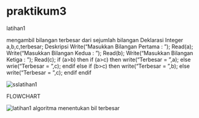 # praktikum3

latihan1

mengambil bilangan terbesar dari sejumlah bilangan
Deklarasi
            Integer a,b,c,terbesar;
Deskripsi
            Write(“Masukkan Bilangan Pertama : ”);
            Read(a);
            Write(“Masukkan Bilangan Kedua : ”);
            Read(b);
            Write(“Masukkan Bilangan Ketiga : ”);
            Read(c);
            if (a>b) then
                        if (a>c) 
                                    then write(“Terbesar = ”,a);
                                    else wrie(“Terbesar = ”,c);
                        endif
            else if (b>c)
                        then write(“Terbesar = ”,b);
                        else write(“Terbesar = ”,c);
            endif
            endif
            
![sslatihan1](https://user-images.githubusercontent.com/44091204/47499065-35d3eb00-d889-11e8-8b41-8b0eb2740640.jpg)

FLOWCHART

![latihan1 algoritma menentukan bil terbesar](https://user-images.githubusercontent.com/44091204/47499032-1ccb3a00-d889-11e8-9780-0da183db3d0f.jpg)
